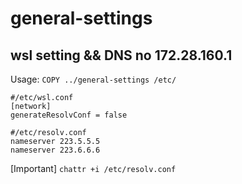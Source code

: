 # general-settings

## wsl setting && DNS no 172.28.160.1

Usage: `COPY ../general-settings /etc/`

```config
#/etc/wsl.conf
[network]
generateResolvConf = false
```

```config
#/etc/resolv.conf
nameserver 223.5.5.5
nameserver 223.6.6.6
```

[Important] `chattr +i /etc/resolv.conf`
